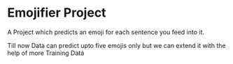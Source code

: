 # Emojifier Project

A Project which predicts an emoji for each sentence you feed into it.

Till now Data can predict upto five emojis only but we can extend it with the help of more Training Data